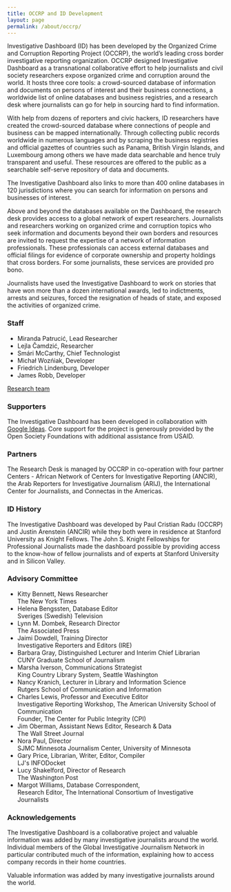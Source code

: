 ```yaml
---
title: OCCRP and ID Development
layout: page
permalink: /about/occrp/
---
```


Investigative Dashboard (ID) has been developed by the Organized Crime and
Corruption Reporting Project (OCCRP), the world’s leading cross border
investigative reporting organization. OCCRP designed Investigative Dashboard as
a transnational collaborative effort to help journalists and civil society
researchers expose organized crime and corruption around the world. It hosts
three core tools: a crowd-sourced database of information and documents on
persons of interest and their business connections, a worldwide list of online
databases and business registries, and a research desk where journalists can go
for help in sourcing hard to find information.

With help from dozens of reporters and civic hackers, ID researchers have
created the crowd-sourced database where connections of people and business can
be mapped internationally. Through collecting public records worldwide in
numerous languages and by scraping the business registries and official
gazettes of countries such as Panama, British Virgin Islands, and Luxembourg
among others we have made data searchable and hence truly transparent and
useful. These resources are offered to the public as a searchable self-serve
repository of data and documents.

The Investigative Dashboard also links to more than 400 online databases in 120
jurisdictions where you can search for information on persons and businesses of
interest.

Above and beyond the databases available on the Dashboard, the research desk
provides access to a global network of expert researchers. Journalists and
researchers working on organized crime and corruption topics who seek
information and documents beyond their own borders and resources are invited to
request the expertise of a network of information professionals. These
professionals can access external databases and official filings for evidence
of corporate ownership and property holdings that cross borders. For some
journalists, these services are provided pro bono.

Journalists have used the Investigative Dashboard to work on stories that have
won more than a dozen international awards, led to indictments, arrests and
seizures, forced the resignation of heads of state, and exposed the activities
of organized crime.

### Staff

* Miranda Patrucić, Lead Researcher
* Lejla Čamdzić, Researcher
* Smári McCarthy, Chief Technologist
* Michał Wozńiak, Developer
* Friedrich Lindenburg, Developer
* James Robb, Developer

<p><a href="/about/researchers/" class="button buttonOutlined--primary">Research team</a></p>

### Supporters

The Investigative Dashboard has been developed in collaboration with [Google
Ideas](http://www.google.com/ideas/). Core support for the project is generously provided by the Open Society
Foundations with additional assistance from USAID.

### Partners

The Research Desk is managed by OCCRP in co-operation with four partner
Centers - African Network of Centers for Investigative Reporting (ANCIR), the
Arab Reporters for Investigative Journalism (ARIJ), the International Center
for Journalists, and Connectas in the Americas.

### ID History

The Investigative Dashboard was developed by Paul Cristian Radu (OCCRP) and
Justin Arenstein (ANCIR) while they both were in residence at Stanford
University as Knight Fellows. The John S. Knight Fellowships for Professional
Journalists made the dashboard possible by providing access to the know-how of
fellow journalists and of experts at Stanford University and in Silicon Valley.

### Advisory Committee

* Kitty Bennett, News Researcher<br/>
  The New York Times
* Helena Bengssten, Database Editor<br/>
  Sveriges (Swedish) Television
* Lynn M. Dombek, Research Director<br/>
  The Associated Press
* Jaimi Dowdell, Training Director<br/>
  Investigative Reporters and Editors (IRE)
* Barbara Gray, Distinguished Lecturer and Interim Chief Librarian<br/>
  CUNY Graduate School of Journalism
* Marsha Iverson, Communications Strategist<br/>
  King Country Library System, Seattle Washington
* Nancy Kranich, Lecturer in Library and Information Science<br/>
  Rutgers School of Communication and Information
* Charles Lewis, Professor and Executive Editor<br/>
  Investigative Reporting Workshop, The American University School of Communication<br/>
  Founder, The Center for Public Integrity (CPI)
* Jim Oberman, Assistant News Editor, Research & Data<br/>
  The Wall Street Journal
* Nora Paul, Director<br/>
  SJMC Minnesota Journalism Center, University of Minnesota
* Gary Price, Librarian, Writer, Editor, Compiler<br/>
  LJ's INFODocket
* Lucy Shakelford, Director of Research<br/>
  The Washington Post
* Margot Williams, Database Correspondent,<br/>
  Research Editor, The International Consortium of Investigative Journalists

### Acknowledgements

The Investigative Dashboard is a collaborative project and valuable information
was added by many investigative journalists around the world. Individual
members of the Global Investigative Journalism Network in particular
contributed much of the information, explaining how to access company records
in their home countries.

Valuable information was added by many investigative journalists around the
world.

